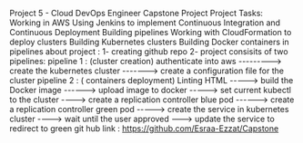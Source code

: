 Project 5 - Cloud DevOps Engineer Capstone Project
     Project Tasks:
Working in AWS
Using Jenkins to implement Continuous Integration and Continuous Deployment
Building pipelines
Working with CloudFormation to deploy clusters
Building Kubernetes clusters
Building Docker containers in pipelines
                               about project :
     1- creating github repo
     2- project consisits of two pipelines:
        pipeline 1 : (cluster creation)
              authenticate into aws ---------> create the kubernetes cluster -------> create a configuration file for the cluster
        pipeline 2 : ( containers deployment)
               Linting HTML -----> build the Docker image ------> upload image to docker -----> set current kubectl to the cluster ----> create a replication controller blue pod ------> create a replication controller green pod -----> create the service in kubernetes cluster ----> wait until the user approved ---> update the service to redirect to green 
git hub link : https://github.com/Esraa-Ezzat/Capstone
